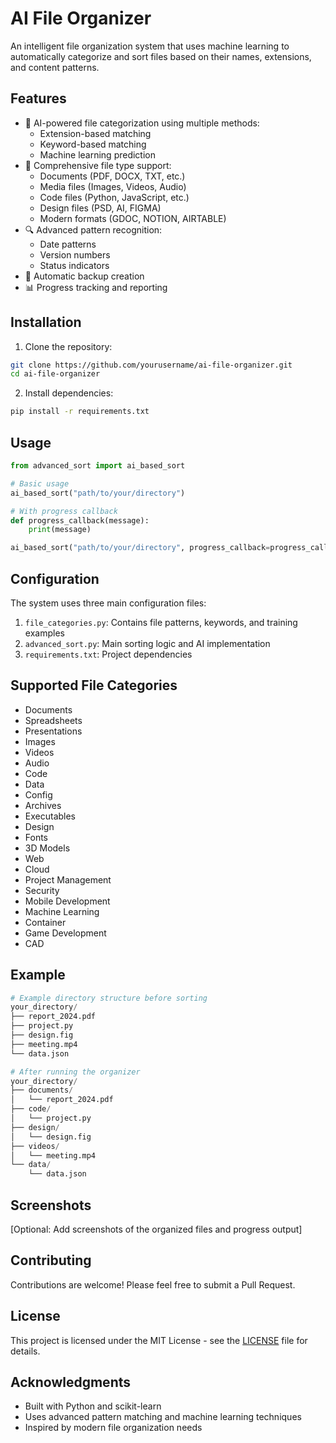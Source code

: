# AI File Organizer

An intelligent file organization system that uses machine learning to automatically categorize and sort files based on their names, extensions, and content patterns.

## Features

- 🤖 AI-powered file categorization using multiple methods:
  - Extension-based matching
  - Keyword-based matching
  - Machine learning prediction
- 📁 Comprehensive file type support:
  - Documents (PDF, DOCX, TXT, etc.)
  - Media files (Images, Videos, Audio)
  - Code files (Python, JavaScript, etc.)
  - Design files (PSD, AI, FIGMA)
  - Modern formats (GDOC, NOTION, AIRTABLE)
- 🔍 Advanced pattern recognition:
  - Date patterns
  - Version numbers
  - Status indicators
- 💾 Automatic backup creation
- 📊 Progress tracking and reporting

## Installation

1. Clone the repository:
```bash
git clone https://github.com/yourusername/ai-file-organizer.git
cd ai-file-organizer
```

2. Install dependencies:
```bash
pip install -r requirements.txt
```

## Usage

```python
from advanced_sort import ai_based_sort

# Basic usage
ai_based_sort("path/to/your/directory")

# With progress callback
def progress_callback(message):
    print(message)

ai_based_sort("path/to/your/directory", progress_callback=progress_callback)
```

## Configuration

The system uses three main configuration files:

1. `file_categories.py`: Contains file patterns, keywords, and training examples
2. `advanced_sort.py`: Main sorting logic and AI implementation
3. `requirements.txt`: Project dependencies

## Supported File Categories

- Documents
- Spreadsheets
- Presentations
- Images
- Videos
- Audio
- Code
- Data
- Config
- Archives
- Executables
- Design
- Fonts
- 3D Models
- Web
- Cloud
- Project Management
- Security
- Mobile Development
- Machine Learning
- Container
- Game Development
- CAD

## Example

```python
# Example directory structure before sorting
your_directory/
├── report_2024.pdf
├── project.py
├── design.fig
├── meeting.mp4
└── data.json

# After running the organizer
your_directory/
├── documents/
│   └── report_2024.pdf
├── code/
│   └── project.py
├── design/
│   └── design.fig
├── videos/
│   └── meeting.mp4
└── data/
    └── data.json
```

## Screenshots

[Optional: Add screenshots of the organized files and progress output]

## Contributing

Contributions are welcome! Please feel free to submit a Pull Request.

## License

This project is licensed under the MIT License - see the [LICENSE](LICENSE) file for details.

## Acknowledgments

- Built with Python and scikit-learn
- Uses advanced pattern matching and machine learning techniques
- Inspired by modern file organization needs 